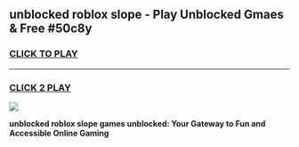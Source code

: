 
## unblocked roblox slope - Play Unblocked Gmaes & Free #50c8y
<h3>
<a href="https://news.freeplayer.one?title=unblocked_roblox_slope&ref=26F">CLICK TO PLAY</a></h3>
<hr>

<h3>
<a href="https://news.freeplayer.one?title=unblocked_roblox_slope&ref=26F">CLICK 2 PLAY</a>
  
</h3>

<a href="https://news.freeplayer.one?title=unblocked_roblox_slope&ref=26F/"><img src="https://clearcache.store/games.png"></a>


**unblocked roblox slope games unblocked: Your Gateway to Fun and Accessible Online Gaming**
